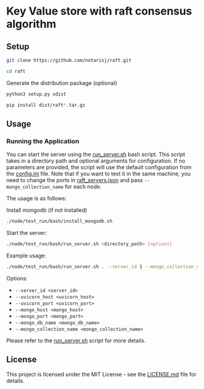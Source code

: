 # Key Value store with raft consensus algorithm

## Setup

```bash
git clone https://github.com/notarisj/raft.git
```

```bash
cd raft
```

Generate the distribution package (optional)
```bash
python3 setup.py sdist
```

```bash
pip install dist/raft*.tar.gz
```

## Usage

### Running the Application
You can start the server using the [run_server.sh](./node/test_run/bash/run_server.sh) bash script. This script takes in a 
directory path and optional arguments for configuration. If no parameters are provided,
the script will use the default configuration from the [config.ini](./node/test_run/config.ini) 
file. Note that if you want to test it in the same machine, you need to change the ports
in [raft_servers.json](./node/test_run/raft_servers.json) and pass `--mongo_collection_name` 
for each node.

The usage is as follows:

Install mongodb (if not installed)
```bash
./node/test_run/bash/install_mongodb.sh
```

Start the server:
```bash
./node/test_run/bash/run_server.sh <directory_path> [options]
```

Example usage:
```bash
./node/test_run/bash/run_server.sh . --server_id 1 --mongo_collection_name raft1
```

Options:

- `--server_id <server_id>`
- `--uvicorn_host <uvicorn_host>`
- `--uvicorn_port <uvicorn_port>`
- `--mongo_host <mongo_host>`
- `--mongo_port <mongo_port>`
- `--mongo_db_name <mongo_db_name>`
- `--mongo_collection_name <mongo_collection_name>`


Please refer to the [run_server.sh](./node/test_run/bash/run_server.sh) script for 
more details.

## License

This project is licensed under the MIT License - see the [LICENSE.md](LICENSE) file for details.